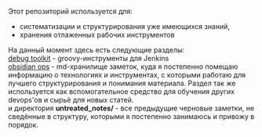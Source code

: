 Этот репозиторий используется для:
* систематизации и структурирования уже имеющихся знаний,
* хранения отлаженных рабочих инструментов

На данный момент здесь есть следующие разделы:<br>
[debug toolkit](debug_toolkit) - groovy-инструменты для Jenkins<br>
[obsidian ops](obsidian_ops) - md-хранилище заметок, куда я постепенно помещаю информацию о технологиях и инструментах, с которыми работаю для лучшего структурирования и понимания материала. Раздел так же используется как вспомогательное средство для обучения других devops'ов и сырьё для новых статей.<br>
и директория **untreated\_notes/** - все предыдущие черновые заметки, не сведённые в структуру, которыми я постепенно занимаюсь и привожу в порядок.

